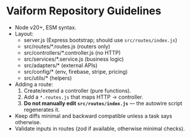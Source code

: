 # Vaiform Repository Guidelines

- Node v20+, ESM syntax.
- Layout:
  - server.js (Express bootstrap; should use `src/routes/index.js`)
  - src/routes/\*.routes.js (routers only)
  - src/controllers/\*.controller.js (no HTTP)
  - src/services/\*.service.js (business logic)
  - src/adapters/\* (external APIs)
  - src/config/\* (env, firebase, stripe, pricing)
  - src/utils/\* (helpers)
- Adding a route:
  1. Create/extend a controller (pure functions).
  2. Add a `*.routes.js` that maps HTTP → controller.
  3. **Do not manually edit `src/routes/index.js`** — the autowire script regenerates it.
- Keep diffs minimal and backward compatible unless a task says otherwise.
- Validate inputs in routes (zod if available, otherwise minimal checks).
